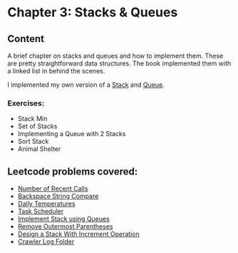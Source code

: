 # Chapter 3: Stacks & Queues

## Content

A brief chapter on stacks and queues and how to implement them. These are pretty straightforward data structures. The book implemented them with a linked list in behind the scenes.

I implemented my own version of a [Stack](Stack.ts) and [Queue](Queue.ts).

### Exercises:

* Stack Min
* Set of Stacks
* Implementing a Queue with 2 Stacks
* Sort Stack
* Animal Shelter

## Leetcode problems covered:

* [Number of Recent Calls](https://leetcode.com/problems/number-of-recent-calls/)
* [Backspace String Compare](https://leetcode.com/problems/backspace-string-compare/)
* [Daily Temperatures](https://leetcode.com/problems/daily-temperatures/)
* [Task Scheduler](https://leetcode.com/problems/task-scheduler/)
* [Implement Stack using Queues](https://leetcode.com/problems/implement-stack-using-queues/)
* [Remove Outermost Parentheses](https://leetcode.com/problems/remove-outermost-parentheses/)
* [Design a Stack With Increment Operation](https://leetcode.com/problems/design-a-stack-with-increment-operation/)
* [Crawler Log Folder](https://leetcode.com/problems/crawler-log-folder/)